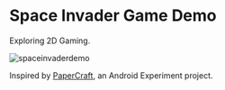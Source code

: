 # Space Invader Game Demo
Exploring 2D Gaming.

![spaceinvaderdemo](https://cloud.githubusercontent.com/assets/4249779/17272825/d1a69c16-566e-11e6-8b23-e07c817a127e.gif)

Inspired by [PaperCraft](https://github.com/CordProject/PaperCraft), an Android Experiment project.

